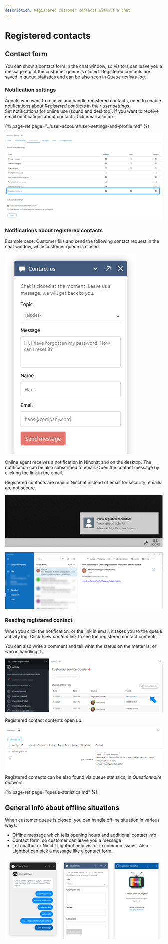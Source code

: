 ```yaml
---
description: Registered customer contacts without a chat
---
```


# Registered contacts

## Contact form

You can show a contact form in the chat window, so visitors can leave you a message e.g. if the customer queue is closed. Registered contacts are saved in queue statistics and can be also seen in _Queue activity log_.

### Notification settings

Agents who want to receive and handle registered contacts, need to enable notifications about _Registered contacts_ in their _user settings_.  
Set notifications for online use \(sound and desktop\). If you want to receive email notifications about contacts, tick email also on.

{% page-ref page="../user-account/user-settings-and-profile.md" %}

![User settings - Notifications - Registered contacts](../.gitbook/assets/registered-settings-en.png)

### Notifications about registered contacts

Example case: Customer fills and send the following contact request in the chat window, while customer queue is closed.

![Customer contact request](../.gitbook/assets/registered-customer-contact.PNG)

Online agent receives a notification in Ninchat and on the desktop. The notification can be also subscribed to email. Open the contact message by clicking the link in the email.

Registered contacts are read in Ninchat instead of email for security; emails are not secure.

![](../.gitbook/assets/registered-notification-en.png)

![](../.gitbook/assets/registered-email.png)

### Reading registered contact

When you click the notification, or the link in email, it takes you to the queue activity log. Click _View content_ link to see the registered contact contents.

You can also write a comment and tell what the status on the matter is, or who is handling it. 

![Queue log: new registered contact](../.gitbook/assets/registered-log-en.png)

Registered contact contents open up. 

![Registered contact content](../.gitbook/assets/registered-transcript-en.png)

Registered contacts can be also found via queue statistics, in _Questionnaire answers._

{% page-ref page="queue-statistics.md" %}

## General info about offline situations

When customer queue is closed, you can handle offline situation in various ways:

* Offline message which tells opening hours and additional contact info
* Contact form, so customer can leave you a message
* Let chatbot or Nincht Lightbot help visitor in common issues. Also Lightbot can pick a message like a contact form.

![Offline views: Ninchat Light-bot, Contact form, Offline message](../.gitbook/assets/offline-views.png)

